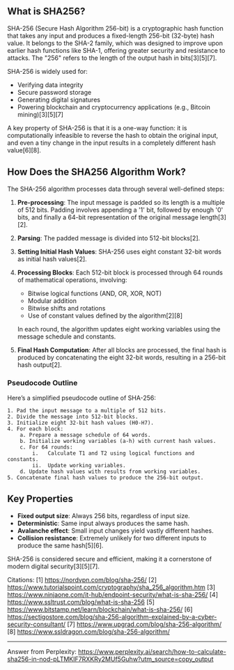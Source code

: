 ## What is SHA256?

SHA-256 (Secure Hash Algorithm 256-bit) is a cryptographic hash function that takes any input and produces a fixed-length
256-bit (32-byte) hash value. It belongs to the SHA-2 family, which was designed to improve upon earlier hash functions like
SHA-1, offering greater security and resistance to attacks. The "256" refers to the length of the output hash in
bits[3][5][7].

SHA-256 is widely used for:

- Verifying data integrity
- Secure password storage
- Generating digital signatures
- Powering blockchain and cryptocurrency applications (e.g., Bitcoin mining)[3][5][7]

A key property of SHA-256 is that it is a one-way function: it is computationally infeasible to reverse the hash to obtain
the original input, and even a tiny change in the input results in a completely different hash value[6][8].

## How Does the SHA256 Algorithm Work?

The SHA-256 algorithm processes data through several well-defined steps:

1. **Pre-processing**: The input message is padded so its length is a multiple of 512 bits. Padding involves appending a '1'
   bit, followed by enough '0' bits, and finally a 64-bit representation of the original message length[3][2].

2. **Parsing**: The padded message is divided into 512-bit blocks[2].

3. **Setting Initial Hash Values**: SHA-256 uses eight constant 32-bit words as initial hash values[2].

4. **Processing Blocks**: Each 512-bit block is processed through 64 rounds of mathematical operations, involving:

   - Bitwise logical functions (AND, OR, XOR, NOT)
   - Modular addition
   - Bitwise shifts and rotations
   - Use of constant values defined by the algorithm[2][8]

   In each round, the algorithm updates eight working variables using the message schedule and constants.

5. **Final Hash Computation**: After all blocks are processed, the final hash is produced by concatenating the eight 32-bit
   words, resulting in a 256-bit hash output[2].

### Pseudocode Outline

Here’s a simplified pseudocode outline of SHA-256:

```
1. Pad the input message to a multiple of 512 bits.
2. Divide the message into 512-bit blocks.
3. Initialize eight 32-bit hash values (H0-H7).
4. For each block:
    a. Prepare a message schedule of 64 words.
    b. Initialize working variables (a-h) with current hash values.
    c. For 64 rounds:
        i.   Calculate T1 and T2 using logical functions and constants.
        ii.  Update working variables.
    d. Update hash values with results from working variables.
5. Concatenate final hash values to produce the 256-bit output.
```

## Key Properties

- **Fixed output size**: Always 256 bits, regardless of input size.
- **Deterministic**: Same input always produces the same hash.
- **Avalanche effect**: Small input changes yield vastly different hashes.
- **Collision resistance**: Extremely unlikely for two different inputs to produce the same hash[5][6].

SHA-256 is considered secure and efficient, making it a cornerstone of modern digital security[3][5][7].

Citations: [1] https://nordvpn.com/blog/sha-256/ [2] https://www.tutorialspoint.com/cryptography/sha_256_algorithm.htm [3]
https://www.ninjaone.com/it-hub/endpoint-security/what-is-sha-256/ [4] https://www.ssltrust.com/blog/what-is-sha-256 [5]
https://www.bitstamp.net/learn/blockchain/what-is-sha-256/ [6]
https://sectigostore.com/blog/sha-256-algorithm-explained-by-a-cyber-security-consultant/ [7]
https://www.upgrad.com/blog/sha-256-algorithm/ [8] https://www.ssldragon.com/blog/sha-256-algorithm/

---

Answer from Perplexity:
https://www.perplexity.ai/search/how-to-calculate-sha256-in-nod-pLTMKIF7RXKRy2MUf5Guhw?utm_source=copy_output
